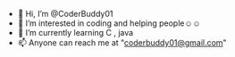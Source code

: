 - 👋 Hi, I’m @CoderBuddy01
- 👀 I’m interested in coding and helping people☺️☺️
- 🌱 I’m currently learning C , java 
- 📫 Anyone can reach me at "coderbuddy01@gmail.com"

<!---
CoderBuddy01/CoderBuddy01 is a ✨ special ✨ repository because its `README.md` (this file) appears on your GitHub profile.
You can click the Preview link to take a look at your changes.
--->
